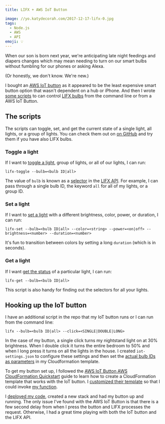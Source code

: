 ```yaml
---
title: LIFX + AWS IoT Button

image: //yo.katydecorah.com/2017-12-17-lifx-0.jpg
tags:
  - Node.js
  - AWS
  - API
emoji: 💡
---
```


When our son is born next year, we're anticipating late night feedings and diapers changes which may mean needing to turn on our smart bulbs without fumbling for our phones or asking Alexa.

(Or honestly, we don't know. We're new.)

I bought an [AWS IoT button](https://aws.amazon.com/iotbutton/) as it appeared to be the least expensive smart button option that wasn't dependent on a hub or iPhone. And then I wrote [some scripts](https://github.com/katydecorah/lifx) to can control [LIFX bulbs](https://www.lifx.com/) from the command line or from a AWS IoT Button.

## The scripts

The scripts can toggle, set, and get the current state of a single light, all lights, or a group of lights. You can check them out on [on GitHub](https://github.com/katydecorah/lifx) and try them if you have also LIFX bulbs.

### Toggle a light

If I want to [toggle a light](https://github.com/katydecorah/lifx/blob/19298314f1cd94dd834f0635aee245bafb136202/index.js#L13-L15), group of lights, or all of our lights, I can run:

```
lifx-toggle --bulb=<bulb ID|all>
```

The value of `bulb` is known as a [selector](https://api.developer.lifx.com/docs/selectors) in the [LIFX API](https://api.developer.lifx.com/). For example, I can pass through a single bulb ID, the keyword `all` for all of my lights, or a group ID.

### Set a light

If I want to [set a light](https://github.com/katydecorah/lifx/blob/19298314f1cd94dd834f0635aee245bafb136202/index.js#L17-L21) with a different brightness, color, power, or duration, I can run:

```
lifx-set --bulb=<bulb ID|all> --color=<string> --power=<on|off> --brightness=<number> --duration=<number>
```

It's fun to transition between colors by setting a long `duration` (which is in seconds).

### Get a light

If I want [get the status](https://github.com/katydecorah/lifx/blob/19298314f1cd94dd834f0635aee245bafb136202/index.js#L23-L25) of a particular light, I can run:

```
lifx-get --bulb=<bulb ID|all>
```

This script is also handy for finding out the selectors for all your lights.

## Hooking up the IoT button

I have an additional script in the repo that my IoT button runs or I can run from the command line:

```
lifx --bulb=<bulb ID|all> --click=<SINGLE|DOUBLE|LONG>
```

In the case of my button, a single click turns my nightstand light on at 30% brightness. When I double click it turns the entire bedroom to 50% and when I long press it turns on all the lights in the house. I created `iot-settings.json` to configure these settings and then set the [actual bulb IDs as parameters](https://github.com/katydecorah/lifx/blob/19298314f1cd94dd834f0635aee245bafb136202/cloudformation/lifx.template.json#L31-L42) in my Cloudformation template.

To get my button set up, I followed the [AWS IoT Button AWS CloudFormation Quickstart](http://docs.aws.amazon.com/iot/latest/developerguide/iot-button-cloudformation.html) guide to learn how to create a CloudFormation template that works with the IoT button. I [customized their template](https://github.com/katydecorah/lifx/blob/master/cloudformation/lifx.template.json) so that I could invoke [my function](https://github.com/katydecorah/lifx/blob/19298314f1cd94dd834f0635aee245bafb136202/index.js#L3-L11).

I [deployed my code](https://github.com/katydecorah/lifx#deploy-the-code-to-aws), created a new stack and had my button up and running. The only issue I've found with the AWS IoT Button is that there is a few second delay from when I press the button and LIFX processes the request. Otherwise, I had a great time playing with both the IoT button and the LIFX API.
